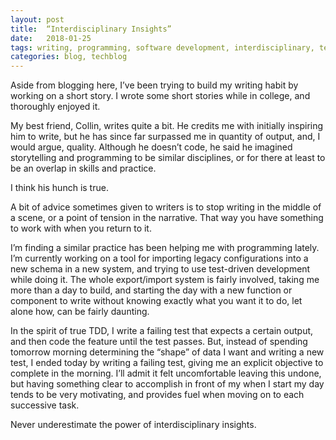 ```yaml
--- 
layout: post
title:  “Interdisciplinary Insights”
date:   2018-01-25
tags: writing, programming, software development, interdisciplinary, tech
categories: blog, techblog
--- 
```

Aside from blogging here, I’ve been trying to build my writing habit by working on a short story. I wrote some short stories while in college, and thoroughly enjoyed it.

My best friend, Collin, writes quite a bit. He credits me with initially inspiring him to write, but he has since far surpassed me in quantity of output, and, I would argue, quality. Although he doesn’t code, he said he imagined storytelling and programming to be similar disciplines, or for there at least to be an overlap in skills and practice.

I think his hunch is true.

A bit of advice sometimes given to writers is to stop writing in the middle of a scene, or a point of tension in the narrative. That way you have something to work with when you return to it.

I’m finding a similar practice has been helping me with programming lately. I’m currently working on a tool for importing legacy configurations into a new schema in a new system, and trying to use test-driven development while doing it. The whole export/import system is fairly involved, taking me more than a day to build, and starting the day with a new function or component to write without knowing exactly what you want it to do, let alone how, can be fairly daunting.

In the spirit of true TDD, I write a failing test that expects a certain output, and then code the feature until the test passes. But, instead of spending tomorrow morning determining the “shape” of data I want and writing a new test, I ended today by writing a failing test, giving me an explicit objective to complete in the morning. I’ll admit it felt uncomfortable leaving this undone, but having something clear to accomplish in front of my when I start my day tends to be very motivating, and provides fuel when moving on to each successive task.

Never underestimate the power of interdisciplinary insights.